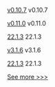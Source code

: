 
[v0.10.7](https://github.com/hyperledger/firefly-tokens-erc1155/releases/tag/v0.10.7) v0.10.7

[v0.11.0](https://github.com/hyperledger/firefly-dataexchange-https/releases/tag/v0.11.0) v0.11.0

[22.1.3](https://github.com/hyperledger/besu/releases/tag/22.1.3) 22.1.3

[v3.1.6](https://github.com/hyperledger/firefly-ethconnect/releases/tag/v3.1.6) v3.1.6

[22.1.3](https://github.com/hyperledger/besu-docs/releases/tag/22.1.3) 22.1.3


[See more >>>](https://start-here.hyperledger.org/releases)
